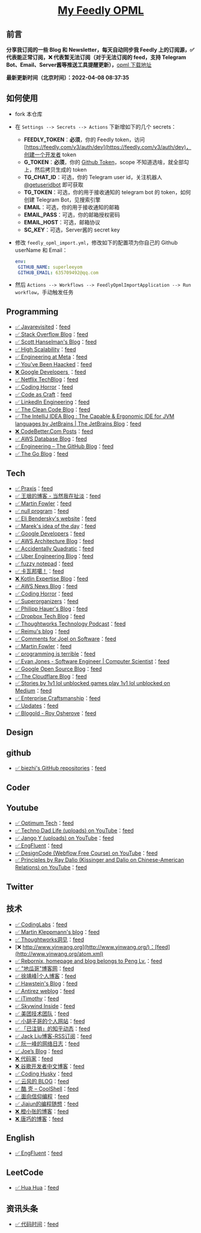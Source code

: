 **<p align="center">[My Feedly OPML](https://github.com/Sailfishc/my-feed-OPML)</p>**
====

## 前言

**分享我订阅的一些 Blog 和 Newsletter，每天自动同步我 Feedly 上的订阅源，✅ 代表能正常订阅，❌ 代表暂无法订阅（对于无法订阅的 feed，支持 Telegram Bot、Email、Server酱等推送工具提醒更新），**[opml 下载地址](https://github.com/Sailfishc/my-feed-OPML/releases/download/latest/feed.opml)

**最新更新时间（北京时间）：2022-04-08 08:37:35**

## 如何使用

- fork 本仓库

- 在 `Settings --> Secrets --> Actions` 下新增如下的几个 secrets：
   - **FEEDLY_TOKEN**：**必须**，你的 Feedly token，访问 [https://feedly.com/v3/auth/dev](https://feedly.com/v3/auth/dev)，创建一个开发者 token
   - **G_TOKEN**：**必须**，你的 [Github Token](https://github.com/settings/tokens/new)，scope 不知道选啥，就全部勾上，然后拷贝生成的 token
   - **TG_CHAT_ID**：可选，你的 Telegram user id，关注机器人 [@getuseridbot](https://t.me/getuseridbot) 即可获取
   - **TG_TOKEN**：可选，你的用于接收通知的 telegram bot 的 token，如何创建 Telegram Bot，见搜索引擎
   - **EMAIL**：可选，你的用于接收通知的邮箱
   - **EMAIL_PASS**：可选，你的邮箱授权密码
   - **EMAIL_HOST**：可选，邮箱协议
   - **SC_KEY**：可选，Server酱的 secret key

- 修改 `feedly_opml_import.yml`，修改如下的配置项为你自己的 Github userName 和 Email：
   ```yml
   env:
    GITHUB_NAME: superleeyom
    GITHUB_EMAIL: 635709492@qq.com
   ```
  
- 然后 `Actions --> Workflows --> FeedlyOpmlImportApplication --> Run workflow`，手动触发任务


Programming
-----------
- [✅ Javarevisited](http://javarevisited.blogspot.com/)：[feed](http://javarevisited.blogspot.com/feeds/posts/default)
- [✅ Stack Overflow Blog](https://stackoverflow.blog)：[feed](http://blog.stackoverflow.com/feed/)
- [✅ Scott Hanselman's Blog](https://www.hanselman.com/blog/)：[feed](http://feeds.feedburner.com/ScottHanselman)
- [✅ High Scalability](http://highscalability.com/blog/)：[feed](http://feeds.feedburner.com/HighScalability)
- [✅ Engineering at Meta](https://engineering.fb.com)：[feed](https://code.facebook.com/posts/rss)
- [✅ You’ve Been Haacked](http://haacked.com/)：[feed](http://feeds.haacked.com/haacked/)
- [❌ Google Developers ](http://developers.googleblog.com/)：[feed](http://code.google.com/feeds/updates.xml)
- [✅ Netflix TechBlog](https://netflixtechblog.com?source=rss----2615bd06b42e---4)：[feed](http://techblog.netflix.com/feeds/posts/default)
- [✅ Coding Horror](https://blog.codinghorror.com/)：[feed](http://feeds.feedburner.com/codinghorror/)
- [✅ Code as Craft](https://codeascraft.com)：[feed](http://codeascraft.etsy.com/feed/)
- [✅ LinkedIn Engineering](https://engineering.linkedin.com/blog.rss.html)：[feed](https://engineering.linkedin.com/blog.rss)
- [✅ The Clean Code Blog](http://blog.cleancoder.com/)：[feed](http://blog.cleancoder.com/atom.xml)
- [✅ The IntelliJ IDEA Blog : The Capable & Ergonomic IDE for JVM languages by JetBrains | The JetBrains Blog](https://blog.jetbrains.com)：[feed](http://blogs.jetbrains.com/idea/feed/)
- [❌ CodeBetter.Com Posts](http://codebetter.com)：[feed](http://codebetter.com/blogs/MainFeed.aspx)
- [✅ AWS Database Blog](https://aws.amazon.com/blogs/database/)：[feed](https://aws.amazon.com/blogs/database/feed/)
- [✅ Engineering – The GitHub Blog](https://github.blog)：[feed](http://githubengineering.com/atom.xml)
- [✅ The Go Blog](http://blog.golang.org/)：[feed](http://blog.golang.org/feeds/posts/default)

Tech
----
- [✅ Praxis](https://medium.com/praxis-blog?source=rss----43a173dea401---4)：[feed](https://medium.com/feed/forte-labs)
- [✅ 王垠的博客 - 当然我在扯淡](https://www.yinwang.org)：[feed](https://rsshub.app/blogs/wangyin)
- [✅ Martin Fowler](https://martinfowler.com)：[feed](http://martinfowler.com/bliki/bliki.atom)
- [✅ null program](https://nullprogram.com)：[feed](http://nullprogram.com/feed/)
- [✅ Eli Bendersky's website](https://eli.thegreenplace.net/)：[feed](http://eli.thegreenplace.net/feed/)
- [✅ Marek's idea of the day](https://idea.popcount.org)：[feed](https://idea.popcount.org/rss.xml)
- [✅ Google Developers](https://medium.com/google-developers?source=rss----2e5ce7f173a5---4)：[feed](https://medium.com/feed/google-developers)
- [✅ AWS Architecture Blog](https://aws.amazon.com/blogs/architecture/)：[feed](http://www.awsarchitectureblog.com/atom.xml)
- [✅ Accidentally Quadratic](https://accidentallyquadratic.tumblr.com/)：[feed](https://accidentallyquadratic.tumblr.com/rss)
- [✅ Uber Engineering Blog](https://eng.uber.com)：[feed](https://eng.uber.com/feed/)
- [✅ fuzzy notepad](https://eev.ee/)：[feed](http://me.veekun.com/atom.xml)
- [✅ 卡瓦邦噶！](https://www.kawabangga.com)：[feed](http://www.kawabangga.com/feed)
- [❌ Kotlin Expertise Blog](https://kotlinexpertise.com)：[feed](https://blog.simon-wirtz.de/feed/)
- [✅ AWS News Blog](https://aws.amazon.com/blogs/aws/)：[feed](http://aws.typepad.com/aws/atom.xml)
- [✅ Coding Horror](https://blog.codinghorror.com/)：[feed](https://blog.codinghorror.com/rss/)
- [✅ Superorganizers](https://superorganizers.every.to)：[feed](https://superorganizers.substack.com/feed/)
- [✅ Philipp Hauer's Blog](https://phauer.com)：[feed](http://blog.philipphauer.de/feed/)
- [✅ Dropbox Tech Blog](https://dropboxtechblog.wordpress.com)：[feed](https://tech.dropbox.com/feed/)
- [✅ Thoughtworks Technology Podcast](https://www.thoughtworks.com/podcasts)：[feed](http://feeds.soundcloud.com/users/soundcloud:users:94605026/sounds.rss)
- [✅ Reimu's blog](https://blog.k8s.li/)：[feed](https://blog.502.li/feed)
- [✅ Comments for Joel on Software](https://www.joelonsoftware.com)：[feed](https://www.joelonsoftware.com/comments/feed/)
- [✅ Martin Fowler](https://martinfowler.com)：[feed](https://martinfowler.com/feed.atom)
- [✅ programming is terrible](https://programmingisterrible.com/)：[feed](https://programmingisterrible.com/rss)
- [✅ Evan Jones - Software Engineer | Computer Scientist](https://www.evanjones.ca/)：[feed](http://www.evanjones.ca/index.rss)
- [✅ Google Open Source Blog](http://opensource.googleblog.com/)：[feed](http://google-opensource.blogspot.com/feeds/posts/default)
- [✅ The Cloudflare Blog](https://blog.cloudflare.com/)：[feed](http://blog.cloudflare.com/rss.xml)
- [✅ Stories by 1v1 lol unblocked games play 1v1 lol unblocked on Medium](https://medium.com/@steve.yegge?source=rss-45e3a3f3166------2)：[feed](https://medium.com/feed/@steve.yegge)
- [✅ Enterprise Craftsmanship](https://enterprisecraftsmanship.com/)：[feed](https://enterprisecraftsmanship.com/index.xml)
- [✅ Updates](https://developers.google.com/web/updates/?utm_source=feed&utm_medium=feed&utm_campaign=updates_feed)：[feed](https://developers.google.com/web/updates/rss.xml)
- [✅ Blogold - Roy Osherove](https://osherove.com/blog/)：[feed](http://feeds.feedburner.com/Iserializable)

Design
------
github
------
- [✅ biezhi's GitHub repositories](https://github.com/biezhi)：[feed](https://sail-rss-hub.herokuapp.com/github/repos/biezhi)

Coder
-----
Youtube
-------
- [✅ Optimum Tech](https://www.youtube.com/channel/UCRYOj4DmyxhBVrdvbsUwmAA)：[feed](https://www.youtube.com/feeds/videos.xml?channel_id=UCRYOj4DmyxhBVrdvbsUwmAA)
- [✅ Techno Dad Life (uploads) on YouTube](https://www.youtube.com/playlist?list=UUX2Vhc0LIzSS9aMzhGFZ7PA)：[feed](https://www.youtube.com/playlist?list=UUX2Vhc0LIzSS9aMzhGFZ7PA)
- [✅ Jango Y (uploads) on YouTube](https://www.youtube.com/playlist?list=UUUrJvRXzVBOYtHBs9fDnJEw)：[feed](https://www.youtube.com/playlist?list=UUUrJvRXzVBOYtHBs9fDnJEw)
- [✅ EngFluent](https://www.youtube.com/channel/UCbW3Pcp-8Gz9QMKALqlY5nQ)：[feed](https://www.youtube.com/feeds/videos.xml?channel_id=UCbW3Pcp-8Gz9QMKALqlY5nQ)
- [✅ DesignCode (Webflow Free Course) on YouTube](https://www.youtube.com/playlist?list=PLDaHCLWmCcQKWhjHSJClUoldk4465gf6R)：[feed](https://www.youtube.com/playlist?list=PLDaHCLWmCcQKWhjHSJClUoldk4465gf6R)
- [✅ Principles by Ray Dalio (Kissinger and Dalio on Chinese-American Relations) on YouTube](https://youtube.com/playlist?list=PLykIL_1_MFWlMnsHknYc4HUeRvb3ak7MZ)：[feed](https://www.youtube.com/playlist?list=PLykIL_1_MFWlMnsHknYc4HUeRvb3ak7MZ)

Twitter
-------
技术
--
- [✅ CodingLabs](http://blog.codinglabs.org)：[feed](http://blog.codinglabs.org/rss.xml)
- [✅ Martin Kleppmann's blog](http://martin.kleppmann.com/)：[feed](https://feeds.feedburner.com/martinkl)
- [✅ Thoughtworks洞见](https://insights.thoughtworks.cn)：[feed](http://insights.thoughtworks.cn/feed/)
- [❌ http://www.yinwang.org](http://www.yinwang.org/)：[feed](http://www.yinwang.org/atom.xml)
- [✅ Rebornix, homepage and blog belongs to Peng Lv.](http://www.rebornix.com)：[feed](https://rebornix.com/atom)
- [✅ "地瓜哥"博客网](https://www.diguage.com/)：[feed](https://www.diguage.com/index.xml)
- [✅ 徐靖峰|个人博客](https://lexburner.github.io/)：[feed](https://www.cnkirito.moe/atom.xml)
- [✅ Hawstein's Blog](http://hawstein.com/)：[feed](http://hawstein.com/atom.xml)
- [✅ Antirez weblog](http://antirez.com)：[feed](http://antirez.com/rss)
- [✅ iTimothy](https://xiaozhou.net/)：[feed](http://www.xiaozhou.net/atom.xml)
- [✅ Skywind Inside](http://www.skywind.me/blog)：[feed](http://www.skywind.me/blog/feed)
- [✅ 美团技术团队](https://tech.meituan.com/feed/)：[feed](https://tech.meituan.com/feed/)
- [✅ 小胡子哥的个人网站](http://www.barretlee.com/)：[feed](http://barretlee.com/rss2.xml)
- [✅ 「已注销」的知乎动态](https://www.zhihu.com/people/in-nek/activities)：[feed]( https://rsshub.app/zhihu/people/activities/in-nek)
- [✅ Jack Liu博客-RSS订阅](http://www.jack-liu.com/)：[feed](http://www.jack-liu.com/rss.php)
- [✅ 阮一峰的网络日志](http://www.ruanyifeng.com/blog/)：[feed](http://www.ruanyifeng.com/blog/atom.xml)
- [✅ Joe’s Blog](https://hijiangtao.github.io/)：[feed](https://hijiangtao.github.io/feed.xml)
- [❌ 代码家](https://daimajia.com)：[feed](http://blog.daimajia.com/feed/)
- [❌ 谷歌开发者中文博客](https://googledeveloperschina.blogspot.com/)：[feed](http://feeds.googleblog.cn/GoogleDevelopersChineseLanguageBlog)
- [✅ Coding Husky](https://ericfu.me/)：[feed](https://ericfu.me/atom.xml)
- [✅ 云风的 BLOG](https://blog.codingnow.com/)：[feed](http://blog.codingnow.com/atom.xml)
- [✅ 酷 壳 – CoolShell](https://coolshell.cn)：[feed](http://coolshell.cn/feed)
- [✅ 面向信仰编程](https://draveness.me/)：[feed](https://draveness.me/feed.xml)
- [✅ Jiajun的编程随想](https://jiajunhuang.com)：[feed](https://jiajunhuang.com/rss)
- [❌ 橙小张的博客](https://blog.sailfishc.cn/)：[feed](https://blog.sailfishc.cn/index.xml)
- [❌ 唐巧的博客](https://blog.devtang.com/)：[feed](http://www.devtang.com/atom.xml)

English
-------
- [✅ EngFluent](https://engfluent.com)：[feed](https://engfluent.com/feed/)

LeetCode
--------
- [✅ Hua Hua](https://www.youtube.com/channel/UC5xDNEcvb1vgw3lE21Ack2Q)：[feed](https://www.youtube.com/feeds/videos.xml?channel_id=UC5xDNEcvb1vgw3lE21Ack2Q)

资讯头条
----
- [✅ 代码时间](http://codetimecn.com)：[feed](http://codetimecn.com/podcast.rss)

